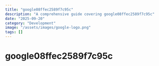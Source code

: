 ```yaml
---
title: "google08ffec2589f7c95c"
description: "A comprehensive guide covering google08ffec2589f7c95c"
date: "2025-09-20"
category: "Development"
image: "/assets/images/google-logo.png"
tags: []
---
```


# google08ffec2589f7c95c


